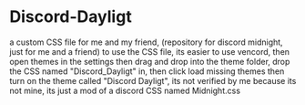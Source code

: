 # Discord-Dayligt
a custom CSS file for me and my friend, (repository for discord midnight, just for me and a friend) to use the CSS file, its easier to use vencord, then open themes in the settings then drag and drop into the theme folder, drop the CSS named "Discord_Dayligt" in, then click load missing themes then turn on the theme called "Discord Dayligt", its not verified by me because its not mine, its just a mod of a discord CSS named Midnight.css
